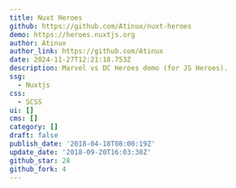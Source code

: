 ```yaml
---
title: Nuxt Heroes
github: https://github.com/Atinux/nuxt-heroes
demo: https://heroes.nuxtjs.org
author: Atinux
author_link: https://github.com/Atinux
date: 2024-11-27T12:21:18.753Z
description: Marvel vs DC Heroes demo (for JS Heroes).
ssg:
  - Nuxtjs
css:
  - SCSS
ui: []
cms: []
category: []
draft: false
publish_date: '2018-04-18T08:00:19Z'
update_date: '2018-09-20T16:03:38Z'
github_star: 28
github_fork: 4
---
```

